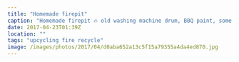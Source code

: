 ```yaml
---
title: "Homemade firepit"
caption: "Homemade firepit 🔥 old washing machine drum, BBQ paint, some coach bolts and selection of nuts. Now needs to be lit!"
date: 2017-04-23T01:39Z
location: ""
tags: "upcycling fire recycle"
image: /images/photos/2017/04/d0aba652a13c5f15a79355a4da4ed870.jpg
---
```

